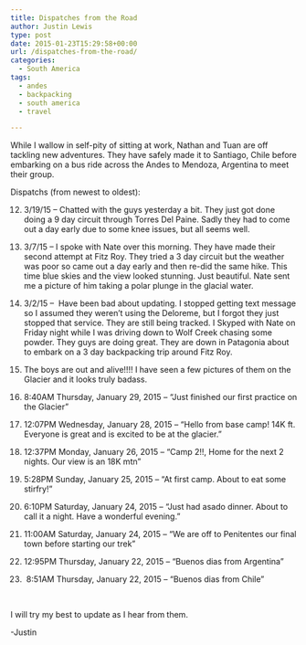 ```yaml
---
title: Dispatches from the Road
author: Justin Lewis
type: post
date: 2015-01-23T15:29:58+00:00
url: /dispatches-from-the-road/
categories:
  - South America
tags:
  - andes
  - backpacking
  - south america
  - travel

---
```

While I wallow in self-pity of sitting at work, Nathan and Tuan are off tackling new adventures. They have safely made it to Santiago, Chile before embarking on a bus ride across the Andes to Mendoza, Argentina to meet their group.

Dispatchs (from newest to oldest):

12) 3/19/15 &#8211; Chatted with the guys yesterday a bit. They just got done doing a 9 day circuit through Torres Del Paine. Sadly they had to come out a day early due to some knee issues, but all seems well.

11) 3/7/15 &#8211; I spoke with Nate over this morning. They have made their second attempt at Fitz Roy. They tried a 3 day circuit but the weather was poor so came out a day early and then re-did the same hike. This time blue skies and the view looked stunning. Just beautiful. Nate sent me a picture of him taking a polar plunge in the glacial water.

10) 3/2/15 &#8211;  Have been bad about updating. I stopped getting text message so I assumed they weren&#8217;t using the Deloreme, but I forgot they just stopped that service. They are still being tracked. I Skyped with Nate on Friday night while I was driving down to Wolf Creek chasing some powder. They guys are doing great. They are down in Patagonia about to embark on a 3 day backpacking trip around Fitz Roy.

9) The boys are out and alive!!!! I have seen a few pictures of them on the Glacier and it looks truly badass.

8) 8:40AM Thursday, January 29, 2015 &#8211; &#8220;Just finished our first practice on the Glacier&#8221;

7) 12:07PM Wednesday, January 28, 2015 &#8211; &#8220;Hello from base camp! 14K ft. Everyone is great and is excited to be at the glacier.&#8221;

6) 12:37PM Monday, January 26, 2015 &#8211; &#8220;Camp 2!!, Home for the next 2 nights. Our view is an 18K mtn&#8221;

5) 5:28PM Sunday, January 25, 2015 &#8211; &#8220;At first camp. About to eat some stirfry!&#8221;

4) 6:10PM Saturday, January 24, 2015 &#8211; &#8220;Just had asado dinner. About to call it a night. Have a wonderful evening.&#8221;

3) 11:00AM Saturday, January 24, 2015 &#8211; &#8220;We are off to Penitentes our final town before starting our trek&#8221;

2) 12:95PM Thursday, January 22, 2015 &#8211; &#8220;Buenos dias from Argentina&#8221;

1)  8:51AM Thursday, January 22, 2015 &#8211; &#8220;Buenos dias from Chile&#8221;

&nbsp;

I will try my best to update as I hear from them.

-Justin